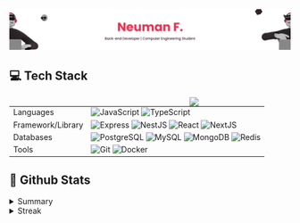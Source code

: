 <a href="https://neumanf.com">
    <img src="images/header.png">
</a>

## 💻 Tech Stack

<picture>
    <img align="right" width="36%" src=https://github-readme-stats.vercel.app/api/top-langs/?username=neumanf&theme=buefy&layout=compact&title_color=E83151&icon_color=E83151&langs_count=6&hide=Shell,Astro,C%23,Svelte,SCSS,CSS,HTML,QML">
</picture>

|  |  |
|--|--|
| Languages | <img src="https://img.shields.io/badge/JavaScript-381D2A?style=flat-square&logo=javascript&logoColor=E83151" alt="JavaScript" /> <img src="https://img.shields.io/badge/TypeScript-381D2A?style=flat-square&logo=typescript&logoColor=E83151" alt="TypeScript" /> |
| Framework/Library | <img src="https://img.shields.io/badge/Express-381D2A?style=flat-square&logo=express&logoColor=E83151" alt="Express" /> <img src="https://img.shields.io/badge/NestJS-381D2A?style=flat-square&logo=nestjs&logoColor=E83151" alt="NestJS" /> <img src="https://img.shields.io/badge/React-381D2A?style=flat-square&logo=react&logoColor=E83151" alt="React" /> <img src="https://img.shields.io/badge/NextJS-381D2A?style=flat-square&logo=next.js&logoColor=E83151" alt="NextJS" /> |
| Databases | <img src="https://img.shields.io/badge/PostgreSQL-381D2A?style=flat-square&logo=postgresql&logoColor=E83151" alt="PostgreSQL" /> <img src="https://img.shields.io/badge/MySQL-381D2A?style=flat-square&logo=mysql&logoColor=E83151" alt="MySQL" /> <img src="https://img.shields.io/badge/MongoDB-381D2A?style=flat-square&logo=mongodb&logoColor=E83151" alt="MongoDB" />  <img src="https://img.shields.io/badge/Redis-381D2A?style=flat-square&logo=redis&logoColor=E83151" alt="Redis" /> |
| Tools | <img src="https://img.shields.io/badge/Git-381D2A?style=flat-square&logo=git&logoColor=E83151" alt="Git" /> <img src="https://img.shields.io/badge/Docker-381D2A?style=flat-square&logo=docker&logoColor=E83151" alt="Docker" /> |

## 📃 Github Stats

<details>

<summary>Summary</summary>

<img height="180em" src="https://github-readme-stats.vercel.app/api?username=neumanf&theme=buefy&show_icons=true&include_all_commits=true&title_color=E83151&icon_color=E83151" />

</details>

<details>

<summary>Streak</summary>

[![GitHub Streak](https://streak-stats.demolab.com?user=neumanf&theme=buefy)](https://github.com/neumanf)

</details>

